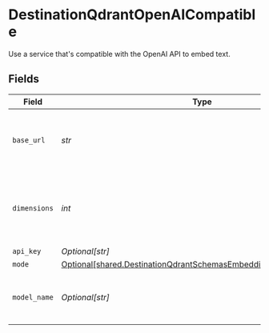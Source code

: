 # DestinationQdrantOpenAICompatible

Use a service that's compatible with the OpenAI API to embed text.


## Fields

| Field                                                                                                                                      | Type                                                                                                                                       | Required                                                                                                                                   | Description                                                                                                                                | Example                                                                                                                                    |
| ------------------------------------------------------------------------------------------------------------------------------------------ | ------------------------------------------------------------------------------------------------------------------------------------------ | ------------------------------------------------------------------------------------------------------------------------------------------ | ------------------------------------------------------------------------------------------------------------------------------------------ | ------------------------------------------------------------------------------------------------------------------------------------------ |
| `base_url`                                                                                                                                 | *str*                                                                                                                                      | :heavy_check_mark:                                                                                                                         | The base URL for your OpenAI-compatible service                                                                                            | https://your-service-name.com                                                                                                              |
| `dimensions`                                                                                                                               | *int*                                                                                                                                      | :heavy_check_mark:                                                                                                                         | The number of dimensions the embedding model is generating                                                                                 | 1536                                                                                                                                       |
| `api_key`                                                                                                                                  | *Optional[str]*                                                                                                                            | :heavy_minus_sign:                                                                                                                         | N/A                                                                                                                                        |                                                                                                                                            |
| `mode`                                                                                                                                     | [Optional[shared.DestinationQdrantSchemasEmbeddingEmbedding5Mode]](../../models/shared/destinationqdrantschemasembeddingembedding5mode.md) | :heavy_minus_sign:                                                                                                                         | N/A                                                                                                                                        |                                                                                                                                            |
| `model_name`                                                                                                                               | *Optional[str]*                                                                                                                            | :heavy_minus_sign:                                                                                                                         | The name of the model to use for embedding                                                                                                 | text-embedding-ada-002                                                                                                                     |